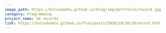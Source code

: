 ```yaml
---
image_path: https://koluskomtu.github.io/blog/img/portfolio/record.jpg
category: Programming
project_name: 3d records
link: https://koluskomtu.github.io/flex/posts/2016/10/26/3drecord.html
---
```

